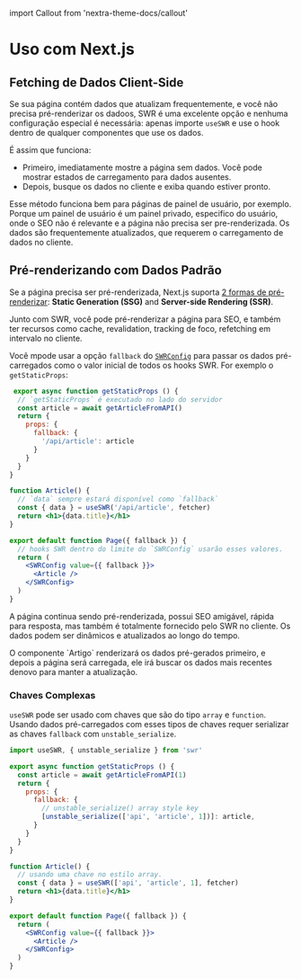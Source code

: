 import Callout from 'nextra-theme-docs/callout'

# Uso com Next.js

## Fetching de Dados Client-Side

Se sua página contém dados que atualizam frequentemente, e você não precisa pré-renderizar os dadoos, SWR é uma excelente opção e nenhuma configuração especial é necessária: apenas importe `useSWR` e use o hook dentro de qualquer componentes que use os dados.

É assim que funciona:

- Primeiro, imediatamente mostre a página sem dados. Você pode mostrar estados de carregamento para dados ausentes.
- Depois, busque os dados no cliente e exiba quando estiver pronto.

Esse método funciona bem para páginas de painel de usuário, por exemplo. Porque um painel de usuário é um painel privado, especifico do usuário, onde o SEO não é relevante e a página não precisa ser pre-renderizada. Os dados são frequentemente atualizados, que requerem o carregamento de dados no cliente.

## Pré-renderizando com Dados Padrão

Se a página precisa ser pré-renderizada, Next.js suporta [2 formas de pré-renderizar](https://nextjs.org/docs/basic-features/data-fetching):
**Static Generation (SSG)** and **Server-side Rendering (SSR)**.

Junto com SWR, você pode pré-renderizar a página para SEO, e também ter recursos como cache, revalidation, tracking de foco, refetching em intervalo no cliente.

Você mpode usar a opção `fallback` do [`SWRConfig`](/docs/global-configuration) para passar os dados pré-carregados como o valor inicial de todos os hooks SWR.
For exemplo o `getStaticProps`:

```jsx
 export async function getStaticProps () {
  // `getStaticProps` é executado no lado do servidor
  const article = await getArticleFromAPI()
  return {
    props: {
      fallback: {
        '/api/article': article
      }
    }
  }
}

function Article() {
  // `data` sempre estará disponível como `fallback`
  const { data } = useSWR('/api/article', fetcher)
  return <h1>{data.title}</h1>
}

export default function Page({ fallback }) {
  // hooks SWR dentro do limite do `SWRConfig` usarão esses valores.
  return (
    <SWRConfig value={{ fallback }}>
      <Article />
    </SWRConfig>
  )
}
```

A página continua sendo pré-renderizada, possui SEO amigável, rápida para resposta, mas também é totalmente fornecido pelo SWR no cliente. Os dados podem ser dinâmicos e atualizados ao longo do tempo.

<Callout emoji="💡">
O componente `Artigo` renderizará os dados pré-gerados primeiro, e depois a página será carregada, ele irá buscar os dados mais recentes denovo para manter a atualização.
</Callout>

### Chaves Complexas

`useSWR` pode ser usado com chaves que são do tipo `array` e `function`. Usando dados pré-carregados com esses tipos de chaves requer serializar as chaves `fallback` com `unstable_serialize`.

```jsx
import useSWR, { unstable_serialize } from 'swr'

export async function getStaticProps () {
  const article = await getArticleFromAPI(1)
  return {
    props: {
      fallback: {
        // unstable_serialize() array style key
        [unstable_serialize(['api', 'article', 1])]: article,
      }
    }
  }
}

function Article() {
  // usando uma chave no estilo array.
  const { data } = useSWR(['api', 'article', 1], fetcher)
  return <h1>{data.title}</h1>
}

export default function Page({ fallback }) {
  return (
    <SWRConfig value={{ fallback }}>
      <Article />
    </SWRConfig>
  )
}
```
